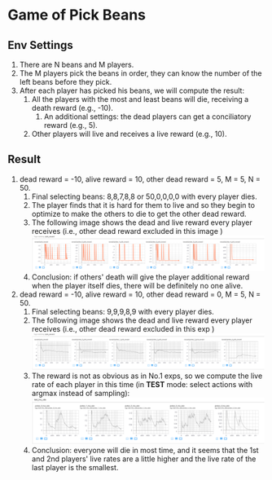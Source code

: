 # Game of Pick Beans
## Env Settings
1. There are N beans and M players.
2. The M players pick the beans in order, they can know the number of the left beans before they pick.
3. After each player has picked his beans, we will compute the result:
   1. All the players with the most and least beans will die, receiving a death reward (e.g., -10).
      1. An additional settings: the dead players can get a conciliatory reward (e.g., 5).
   2. Other players will live and receives a live reward (e.g., 10).

## Result
1. dead reward = -10, alive reward = 10, other dead reward = 5, M = 5, N = 50.
   1. Final selecting beans: 8,8,7,8,8 or 50,0,0,0,0 with every player dies.
   2. The player finds that it is hard for them to live and so they begin to optimize to make the others to die to get the other dead reward.
   3. The following image shows the dead and live reward every player receives (i.e., other dead reward excluded in this image )
   ![reward from dead/alive](./img/exp1/result1_pick_reward.png)
   4. Conclusion: if others' death will give the player additional reward when the player itself dies, there will be definitely no one alive.
2. dead reward = -10, alive reward = 10, other dead reward = 0, M = 5, N = 50.
   1. Final selecting beans: 9,9,9,8,9 with every player dies.
   2. The following image shows the dead and live reward every player receives (i.e., other dead reward excluded in this exp )
   ![reward from dead/alive](./img/exp2/result2_pick_reward.png)
   3. The reward is not as obvious as in No.1 exps, so we compute the live rate of each player in this time (in **TEST** mode: select actions with argmax instead of sampling):
   ![live rate for each player in test mode](./img/exp2/test_live_rate.png)
   4. Conclusion: everyone will die in most time, and it seems that the 1st and 2nd players' live rates are a little higher and the live rate of the last player is the smallest.